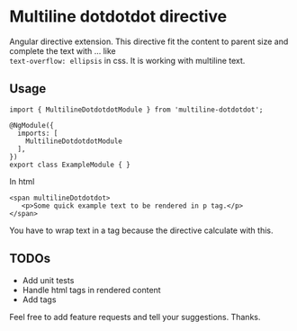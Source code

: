 # Multiline dotdotdot directive
Angular directive extension. This directive fit the content to parent
size and complete the text with ... like </br>
```text-overflow: ellipsis``` in css. 
It is working with multiline text.
## Usage
```
import { MultilineDotdotdotModule } from 'multiline-dotdotdot';

@NgModule({
  imports: [
    MultilineDotdotdotModule
  ],
})
export class ExampleModule { }
```
In html
```
<span multilineDotdotdot>
   <p>Some quick example text to be rendered in p tag.</p>
</span>
```
You have to wrap text in a tag because the directive calculate with this.
## TODOs
 - Add unit tests
 - Handle html tags in rendered content
 - Add tags
 
Feel free to add feature requests and tell your suggestions. Thanks.
